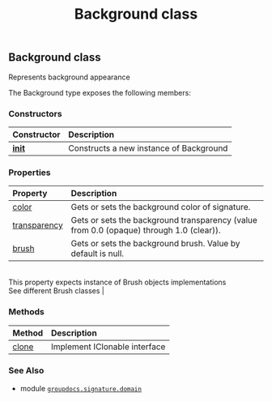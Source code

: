 ﻿---
title: Background class
second_title: GroupDocs.Signature for Python via .NET API References
description: 
type: docs
url: /python-net/groupdocs.signature.domain/background/
is_root: false
weight: 10
---

## Background class

Represents background appearance



The Background type exposes the following members:

### Constructors
| Constructor | Description |
| :- | :- |
| [__init__](/signature/python-net/groupdocs.signature.domain/background/__init__/#) | Constructs a new instance of Background |


### Properties
| Property | Description |
| :- | :- |
| [color](/signature/python-net/groupdocs.signature.domain/background/color) | Gets or sets the background color of signature. |
| [transparency](/signature/python-net/groupdocs.signature.domain/background/transparency) | Gets or sets the background transparency (value from 0.0 (opaque) through 1.0 (clear)). |
| [brush](/signature/python-net/groupdocs.signature.domain/background/brush) | Gets or sets the background brush. Value by default is null. <br/>This property expects instance of Brush objects implementations<br/>See different Brush classes |


### Methods
| Method | Description |
| :- | :- |
| [clone](/signature/python-net/groupdocs.signature.domain/background/clone/#) | Implement IClonable interface |



### See Also
* module [`groupdocs.signature.domain`](..)
